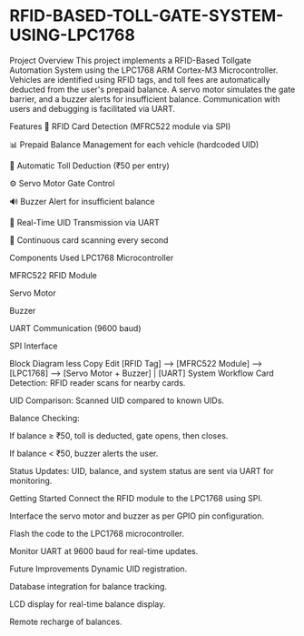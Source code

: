 # RFID-BASED-TOLL-GATE-SYSTEM-USING-LPC1768

Project Overview
This project implements a RFID-Based Tollgate Automation System using the LPC1768 ARM Cortex-M3 Microcontroller. Vehicles are identified using RFID tags, and toll fees are automatically deducted from the user's prepaid balance. A servo motor simulates the gate barrier, and a buzzer alerts for insufficient balance. Communication with users and debugging is facilitated via UART.

Features
🚗 RFID Card Detection (MFRC522 module via SPI)

📊 Prepaid Balance Management for each vehicle (hardcoded UID)

🔄 Automatic Toll Deduction (₹50 per entry)

⚙️ Servo Motor Gate Control

🔊 Buzzer Alert for insufficient balance

📡 Real-Time UID Transmission via UART

🔁 Continuous card scanning every second

Components Used
LPC1768 Microcontroller

MFRC522 RFID Module

Servo Motor

Buzzer

UART Communication (9600 baud)

SPI Interface

Block Diagram
less
Copy
Edit
[RFID Tag] --> [MFRC522 Module] --> [LPC1768] --> [Servo Motor + Buzzer]
                                      |
                                    [UART]
System Workflow
Card Detection: RFID reader scans for nearby cards.

UID Comparison: Scanned UID compared to known UIDs.

Balance Checking:

If balance ≥ ₹50, toll is deducted, gate opens, then closes.

If balance < ₹50, buzzer alerts the user.

Status Updates: UID, balance, and system status are sent via UART for monitoring.

Getting Started
Connect the RFID module to the LPC1768 using SPI.

Interface the servo motor and buzzer as per GPIO pin configuration.

Flash the code to the LPC1768 microcontroller.

Monitor UART at 9600 baud for real-time updates.

Future Improvements
Dynamic UID registration.

Database integration for balance tracking.

LCD display for real-time balance display.

Remote recharge of balances.
